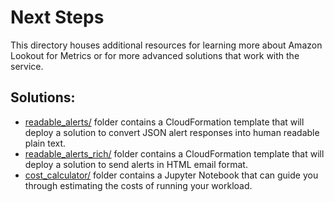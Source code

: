 # Next Steps

This directory houses additional resources for learning more about Amazon Lookout for Metrics or for more advanced solutions that work with the service.

## Solutions:

* [readable_alerts/](readable_alerts/) folder contains a CloudFormation template that will deploy a solution to convert JSON alert responses into human readable plain text.
* [readable_alerts_rich/](readable_alerts_rich/) folder contains a CloudFormation template that will deploy a solution to send alerts in HTML email format.
* [cost_calculator/](cost_calculator/) folder contains a Jupyter Notebook that can guide you through estimating the costs of running your workload.
